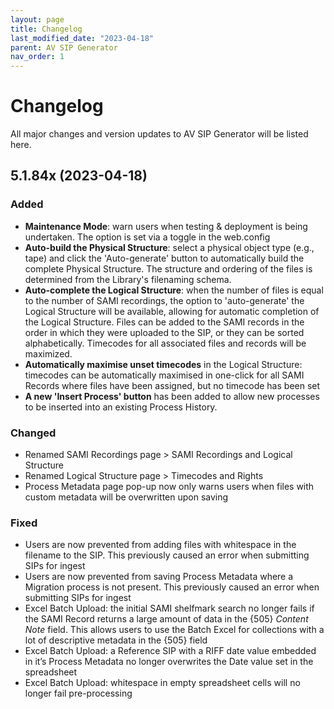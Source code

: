 ```yaml
---
layout: page
title: Changelog
last_modified_date: "2023-04-18"
parent: AV SIP Generator
nav_order: 1
---
```


# Changelog

All major changes and version updates to AV SIP Generator will be listed here.

## 5.1.84x (2023-04-18)

### Added
* **Maintenance Mode**: warn users when testing & deployment is being undertaken.  The option is set via a toggle in the web.config
* **Auto-build the Physical Structure**: select a physical object type (e.g., tape) and click the 'Auto-generate' button to automatically build the complete Physical Structure. The structure and ordering of the files is determined from the Library's filenaming schema.
* **Auto-complete the Logical Structure**: when the number of files is equal to the number of SAMI recordings, the option to 'auto-generate' the Logical Structure will be available, allowing for automatic completion of the Logical Structure. Files can be added to the SAMI records in the order in which they were uploaded to the SIP, or they can be sorted alphabetically. Timecodes for all associated files and records will be maximized.
* **Automatically maximise unset timecodes** in the Logical Structure: timecodes can be automatically maximised in one-click for all SAMI Records where files have been assigned, but no timecode has been set
* **A new 'Insert Process' button** has been added to allow new processes to be inserted into an existing Process History.


### Changed
* Renamed SAMI Recordings page > SAMI Recordings and Logical Structure
* Renamed Logical Structure page > Timecodes and Rights
* Process Metadata page pop-up now only warns users when files with custom metadata will be overwritten upon saving 

### Fixed
* Users are now prevented from adding files with whitespace in the filename to the SIP. This previously caused an error when submitting SIPs for ingest
* Users are now prevented from saving Process Metadata where a Migration process is not present.  This previously caused an error when submitting SIPs for ingest
* Excel Batch Upload: the initial SAMI shelfmark search no longer fails if the SAMI Record returns a large amount of data in the {505} _Content Note_ field. This allows users to use the Batch Excel for collections with a lot of descriptive metadata in the {505} field
* Excel Batch Upload: a Reference SIP with a RIFF date value embedded in it’s Process Metadata no longer overwrites the Date value set in the spreadsheet
* Excel Batch Upload: whitespace in empty spreadsheet cells will no longer fail pre-processing

